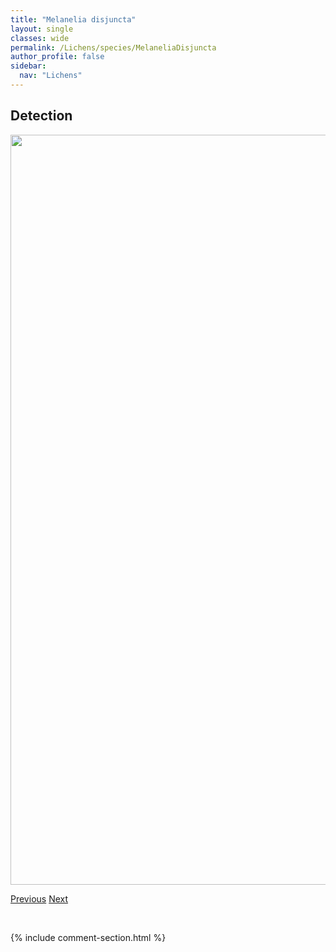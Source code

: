 ```yaml
---
title: "Melanelia disjuncta"
layout: single
classes: wide
permalink: /Lichens/species/MelaneliaDisjuncta
author_profile: false
sidebar:
  nav: "Lichens"
---
```


<h2>Detection</h2>

<a href="https://drive.google.com/uc?export=view&id=1vdcLFtlJ-T-aneUk9pFPNdAYYUlrV6Fl">
<img src="https://drive.google.com/uc?export=view&id=1vdcLFtlJ-T-aneUk9pFPNdAYYUlrV6Fl" height = "1200" width = "800">
</a>


<a href="/DevelopmentWebsite/Lichens/species/LobothalliaAlphoplaca" class="pagination--pager" title="Lobothallia alphoplaca">Previous</a> <a href="/DevelopmentWebsite/Lichens/species/MelaneliaHepatizon" class="pagination--pager" title="Melanelia hepatizon">Next</a>

<p>&nbsp;</p>

{% include comment-section.html %}
